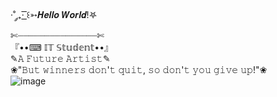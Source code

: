 ·˚ ༘₊· ͟͟͞͞꒰➳𝑯𝒆𝒍𝒍𝒐 𝑾𝒐𝒓𝒍𝒅!𖤐<br>
✄┈┈┈┈┈┈┈┈┈┈┈┈┈┈┈✄<br>
『••⌨︎︎ 𝕀𝕋 𝕊𝕥𝕦𝕕𝕖𝕟𝕥••』<br>
✎𝙰 𝙵𝚞𝚝𝚞𝚛𝚎 𝙰𝚛𝚝𝚒𝚜𝚝✎<br>
❀"𝙱𝚞𝚝 𝚠𝚒𝚗𝚗𝚎𝚛𝚜 𝚍𝚘𝚗'𝚝 𝚚𝚞𝚒𝚝, 𝚜𝚘 𝚍𝚘𝚗'𝚝 𝚢𝚘𝚞 𝚐𝚒𝚟𝚎 𝚞𝚙!"❀<br>
![image](https://media1.giphy.com/media/kprByMkudw8s8/giphy.gif?cid=6c09b952o6oidtr7sh5onrwxtwdgjw60zy30acfzvxx1bq4y&ep=v1_gifs_search&rid=giphy.gif&ct=g)

